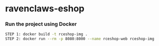 # ravenclaws-eshop


### Run the project using Docker
```sh
STEP 1: docker build -t rceshop-img .
STEP 2: docker run --rm -p 8080:8000 --name rceshop-web rceshop-img
```
